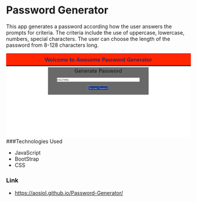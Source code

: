 # Password Generator

This app generates a password according how the user answers the prompts for criteria. The criteria include the use of uppercase, lowercase, numbers, special characters. The user can choose the length of the password from 8-128 characters long.

![Alt password generator](/images/password-generator.png)
###Technologies Used

- JavaScript
- BootStrap
- CSS

### Link

- https://aosiol.github.io/Password-Generator/
